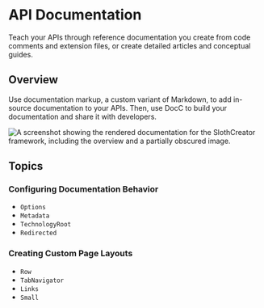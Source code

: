 # API Documentation

Teach your APIs through reference documentation you create from code comments and extension files, or create detailed articles and conceptual guides.

## Overview

Use documentation markup, a custom variant of Markdown, to add in-source documentation to your APIs. Then, use DocC to build your documentation and share it with developers.

![A screenshot showing the rendered documentation for the SlothCreator framework, including the overview and a partially obscured image.](2_docs)

## Topics

### Configuring Documentation Behavior

- ``Options``
- ``Metadata``
- ``TechnologyRoot``
- ``Redirected``

### Creating Custom Page Layouts

- ``Row``
- ``TabNavigator``
- ``Links``
- ``Small``

<!-- Copyright (c) 2021-2023 Apple Inc and the Swift Project authors. All Rights Reserved. -->
